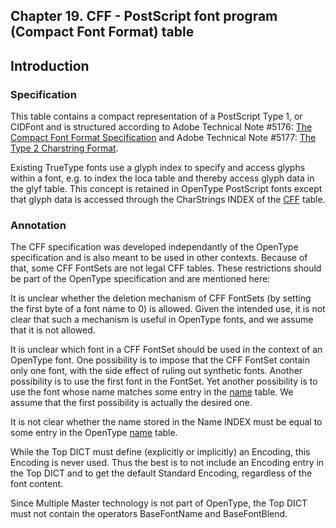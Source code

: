 <div xmlns="http://www.w3.org/1999/xhtml" role="" class="chapter"><div class="titlepage"><div><div><h2 class="title"><a name="chapter.CFF"></a>Chapter 19. CFF - PostScript font program (Compact Font Format)
      table</h2></div></div></div><div role="fragment" class="section"><div class="titlepage"><div><div><h2 class="title" style="clear: both"><a name="idm383061321760"></a>Introduction</h2></div></div></div><div role="specification" class="section"><div class="titlepage"><div><div><h3 class="title"><a name="section.19.1.1"></a>Specification</h3></div></div></div><p role="">This table contains a compact representation of a
          PostScript Type 1, or CIDFont and is structured according to
          Adobe Technical Note #5176: <a role="" class="ulink" href="http://partners.adobe.com/asn/developer/pdfs/tn/5176.CFF.pdf" target="_top">The
            Compact Font Format Specification</a> and Adobe
          Technical Note #5177: <a role="" class="ulink" href="http://partners.adobe.com/asn/developer/pdfs/tn/5177.Type2.pdf" target="_top">The
            Type 2 Charstring Format</a>.</p><p role="">Existing TrueType fonts use a glyph index to specify and
          access glyphs within a font, e.g. to index the loca table
          and thereby access glyph data in the glyf table. This
          concept is retained in OpenType PostScript fonts except
          that glyph data is accessed through the CharStrings INDEX of
          the <a role="" class="link" href="chapter.CFF.html" title="Chapter 19. CFF - PostScript font program (Compact Font Format) table">CFF</a> table.</p></div><div role="annotation" class="section"><div class="titlepage"><div><div><h3 class="title"><a name="section.19.1.2"></a>Annotation</h3></div></div></div><p role="">The CFF specification was developed independantly of the
          OpenType specification and is also meant to be used in other
          contexts. Because of that, some CFF FontSets are not legal
          CFF tables. These restrictions should be part of the
          OpenType specification and are mentioned here:</p><p role="">It is unclear whether the deletion mechanism of CFF
          FontSets (by setting the first byte of a font name to 0) is
          allowed.  Given the intended use, it is not clear that such
          a mechanism is useful in OpenType fonts, and we assume that
          it is not allowed.</p><p role="">It is unclear which font in a CFF FontSet should be used
          in the context of an OpenType font. One possibility is to
          impose that the CFF FontSet contain only one font, with the
          side effect of ruling out synthetic fonts. Another
          possibility is to use the first font in the FontSet. Yet
          another possibility is to use the font whose name matches
          some entry in the <a role="" class="link" href="chapter.name.html" title="Chapter 10. name - Naming Table">name</a> table. We assume
          that the first possibility is actually the desired one.</p><p role="">It is not clear whether the name stored in the Name INDEX
          must be equal to some entry in the OpenType
          <a role="" class="link" href="chapter.name.html" title="Chapter 10. name - Naming Table">name</a> table.</p><p role="">While the Top DICT must define (explicitly or
          implicitly) an Encoding, this Encoding is never used. Thus
          the best is to not include an Encoding entry in the Top DICT
          and to get the default Standard Encoding, regardless of the
          font content.</p><p role="">Since Multiple Master technology is not part of
          OpenType, the Top DICT must not contain the operators
          BaseFontName and BaseFontBlend.</p></div></div></div>